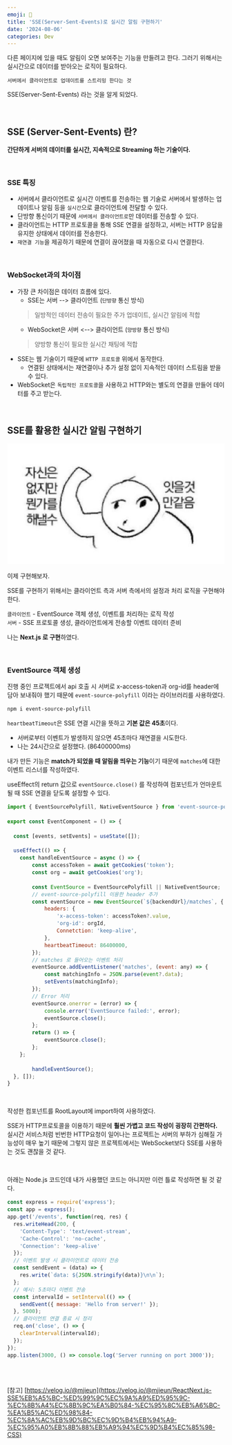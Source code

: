 ```yaml
---
emoji: 🔔
title: 'SSE(Server-Sent-Events)로 실시간 알림 구현하기'
date: '2024-08-06'
categories: Dev
---
```


다른 페이지에 있을 때도 알림이 오면 보여주는 기능을 만들려고 한다.
그러기 위해서는 실시간으로 데이터를 받아오는 로직이 필요하다.

`서버에서 클라이언트로 업데이트를 스트리밍 한다는 것`

SSE(Server-Sent-Events) 라는 것을 알게 되었다.

<br/>

## SSE (Server-Sent-Events) 란?

**간단하게 서버의 데이터를 실시간, 지속적으로 Streaming 하는 기술이다.**

<br/>

### SSE 특징

- 서버에서 클라이언트로 실시간 이벤트를 전송하는 웹 기술로 서버에서 발생하는 업데이트나 알림 등을 `실시간`으로 클라이언트에 전달할 수 있다.
- 단방향 통신이기 때문에 `서버에서 클라이언트로`만 데이터를 전송할 수 있다.
- 클라이언트는 HTTP 프로토콜을 통해 SSE 연결을 설정하고, 서버는 HTTP 응답을 유지한 상태에서 데이터를 전송한다.
- `재연결 기능`을 제공하기 때문에 연결이 끊어졌을 때 자동으로 다시 연결한다.

<br/>

### WebSocket과의 차이점

- 가장 큰 차이점은 데이터 흐름에 있다.
    - SSE는 서버 --> 클라이언트 (`단방향` 통신 방식)
    > 일방적인 데이터 전송이 필요한 주가 업데이트, 실시간 알림에 적합
    - WebSocket은 서버 <--> 클라이언트 (`양방향` 통신 방식)
    > 양방향 통신이 필요한 실시간 채팅에 적합
- SSE는 웹 기술이기 때문에 `HTTP 프로토콜` 위에서 동작한다. 
    - 연결된 상태에서는 재연결이나 추가 설정 없이 지속적인 데이터 스트림을 받을 수 있다.
- WebSocket은 `독립적인 프로토콜`을 사용하고 HTTP와는 별도의 연결을 만들어 데이터를 주고 받는다.

<br/>

## SSE를 활용한 실시간 알림 구현하기

![](1.png)

이제 구현해보자.

SSE를 구현하기 위해서는 클라이언트 측과 서버 측에서의 설정과 처리 로직을 구현해야 한다.

`클라이언트` - EventSource 객체 생성, 이벤트를 처리하는 로직 작성<br />
`서버` - SSE 프로토콜 생성, 클라이언트에게 전송할 이벤트 데이터 준비

나는 **Next.js 로 구현**하였다.

<br/>

### EventSource 객체 생성

진행 중인 프로젝트에서 api 호출 시 서버로 x-access-token과 org-id를 header에 담아 보내줘야 했기 때문에 `event-source-polyfill` 이라는 라이브러리를 사용하였다.
```bash
npm i event-source-polyfill
```

`heartbeatTimeout`은 SSE 연결 시간을 뜻하고 **기본 값은 45초**이다.
- 서버로부터 이벤트가 발생하지 않으면 45초마다 재연결을 시도한다.
- 나는 24시간으로 설정했다. (86400000ms)

내가 만든 기능은 **match가 되었을 때 알림을 띄우는 기능**이기 때문에 `matches`에 대한 이벤트 리스너를 작성하였다.

useEffect의 return 값으로 `eventSource.close()` 를 작성하여 컴포넌트가 언마운트 될 때 SSE 연결을 닫도록 설정할 수 있다.

```js
import { EventSourcePolyfill, NativeEventSource } from 'event-source-polyfill';

export const EventComponent = () => {

  const [events, setEvents] = useState([]);

  useEffect(() => {
    const handleEventSource = async () => {
        const accessToken = await getCookies('token');
        const org = await getCookies('org');

        const EventSource = EventSourcePolyfill || NativeEventSource;
        // event-source-polyfill 이용한 header 추가
        const eventSource = new EventSource(`${backendUrl}/matches`, {
            headers: {
                'x-access-token': accessToken?.value,
                'org-id': orgId,
                Connetction: 'keep-alive',
            },
            heartbeatTimeout: 86400000,
        });
        // matches 로 들어오는 이벤트 처리
        eventSource.addEventListener('matches', (event: any) => {
            const matchingInfo = JSON.parse(event?.data);
            setEvents(matchingInfo);
        });
        // Error 처리
        eventSource.onerror = (error) => {
            console.error('EventSource failed:', error);
            eventSource.close();
        };
        return () => {
            eventSource.close();
        };
    };

        handleEventSource();
  }, []);
}

```
<br/>

작성한 컴포넌트를 RootLayout에 import하여 사용하였다.

SSE가 HTTP프로토콜을 이용하기 때문에 **훨씬 가볍고 코드 작성이 굉장히 간편하다.**
실시간 서비스처럼 빈번한 HTTP요청이 일어나는 프로젝트는 서버의 부하가 심해질 가능성이 매우 높기 때문에 그렇지 않은 프로젝트에서는 WebSocket보다 SSE를 사용하는 것도 괜찮을 것 같다.

<br/>

아래는 Node.js 코드인데 내가 사용했던 코드는 아니지만 이런 틀로 작성하면 될 것 같다.

```js
const express = require('express');
const app = express();
app.get('/events', function(req, res) {
  res.writeHead(200, {
    'Content-Type': 'text/event-stream',
    'Cache-Control': 'no-cache',
    'Connection': 'keep-alive'
  });
  // 이벤트 발생 시 클라이언트로 데이터 전송
  const sendEvent = (data) => {
    res.write(`data: ${JSON.stringify(data)}\n\n`);
  };
  // 예시: 5초마다 이벤트 전송
  const intervalId = setInterval(() => {
    sendEvent({ message: 'Hello from server!' });
  }, 5000);
  // 클라이언트 연결 종료 시 정리
  req.on('close', () => {
    clearInterval(intervalId);
  });
});
app.listen(3000, () => console.log('Server running on port 3000'));
```



<br/>
<br/>

[참고] [https://velog.io/@mjieun](https://velog.io/@mjieun/ReactNext.js-SSE%EB%A5%BC-%ED%99%9C%EC%9A%A9%ED%95%9C-%EC%8B%A4%EC%8B%9C%EA%B0%84-%EC%95%8C%EB%A6%BC-%EA%B5%AC%ED%98%84-%EC%8A%AC%EB%9D%BC%EC%9D%B4%EB%94%A9-%EC%95%A0%EB%8B%88%EB%A9%94%EC%9D%B4%EC%85%98-CSS)

```toc
```